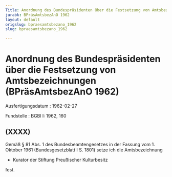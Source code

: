 ```yaml
---
Title: Anordnung des Bundespräsidenten über die Festsetzung von Amtsbezeichnungen
jurabk: BPräsAmtsbezAnO 1962
layout: default
origslug: bpraesamtsbezano_1962
slug: bpraesamtsbezano_1962

---
```


# Anordnung des Bundespräsidenten über die Festsetzung von Amtsbezeichnungen (BPräsAmtsbezAnO 1962)

Ausfertigungsdatum
:   1962-02-27

Fundstelle
:   BGBl I: 1962, 160



## (XXXX)

Gemäß § 81 Abs. 1 des Bundesbeamtengesetzes in der Fassung vom 1.
Oktober 1961 (Bundesgesetzblatt I S. 1801) setze ich die
Amtsbezeichnung

*   Kurator der Stiftung Preußischer Kulturbesitz



fest.

